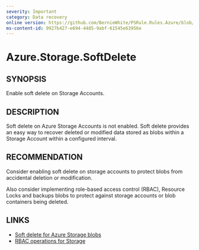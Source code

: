 ```yaml
---
severity: Important
category: Data recovery
online version: https://github.com/BernieWhite/PSRule.Rules.Azure/blob/master/docs/rules/en-US/Azure.Storage.SoftDelete.md
ms-content-id: 9927b427-e694-4485-9abf-61545e63956e
---
```


# Azure.Storage.SoftDelete

## SYNOPSIS

Enable soft delete on Storage Accounts.

## DESCRIPTION

Soft delete on Azure Storage Accounts is not enabled.
Soft delete provides an easy way to recover deleted or modified data stored as blobs within a Storage Account within a configured interval.

## RECOMMENDATION

Consider enabling soft delete on storage accounts to protect blobs from accidental deletion or modification.

Also consider implementing role-based access control (RBAC), Resource Locks and backups blobs to protect against storage accounts or blob containers being deleted.

## LINKS

- [Soft delete for Azure Storage blobs](https://docs.microsoft.com/en-us/azure/storage/blobs/storage-blob-soft-delete)
- [RBAC operations for Storage](https://docs.microsoft.com/en-us/azure/role-based-access-control/resource-provider-operations#microsoftstorage)

